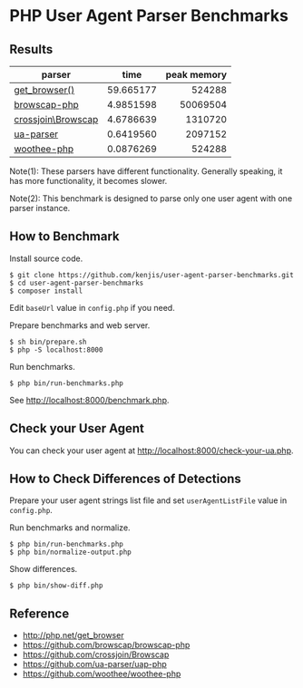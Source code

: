 # PHP User Agent Parser Benchmarks

## Results

|parser            |time               |peak memory|
|------------------|-------------------|----------:|
|[get_browser()](http://php.net/get_browser)                |59.665177 |524288  |
|[browscap-php](https://github.com/browscap/browscap-php)   | 4.9851598|50069504|
|[crossjoin\Browscap](https://github.com/crossjoin/Browscap)| 4.6786639|1310720 |
|[ua-parser](https://github.com/ua-parser/uap-php)          | 0.6419560|2097152 |
|[woothee-php](https://github.com/woothee/woothee-php)      | 0.0876269|524288  |

Note(1): These parsers have different functionality. Generally speaking, it has more functionality, it becomes slower.

Note(2): This benchmark is designed to parse only one user agent with one parser instance.

## How to Benchmark

Install source code.

~~~
$ git clone https://github.com/kenjis/user-agent-parser-benchmarks.git
$ cd user-agent-parser-benchmarks
$ composer install
~~~

Edit `baseUrl` value in `config.php` if you need.

Prepare benchmarks and web server.

~~~
$ sh bin/prepare.sh
$ php -S localhost:8000
~~~

Run benchmarks.

~~~
$ php bin/run-benchmarks.php
~~~

See <http://localhost:8000/benchmark.php>.

## Check your User Agent

You can check your user agent at <http://localhost:8000/check-your-ua.php>.

## How to Check Differences of Detections

Prepare your user agent strings list file and set `userAgentListFile` value in `config.php`.

Run benchmarks and normalize.

~~~
$ php bin/run-benchmarks.php
$ php bin/normalize-output.php
~~~

Show differences.

~~~
$ php bin/show-diff.php
~~~

## Reference

* http://php.net/get_browser
* https://github.com/browscap/browscap-php
* https://github.com/crossjoin/Browscap
* https://github.com/ua-parser/uap-php
* https://github.com/woothee/woothee-php
